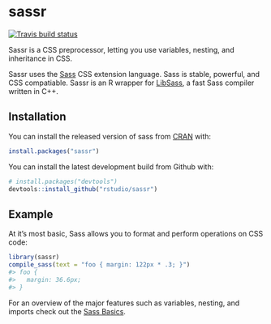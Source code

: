 
<!-- README.md is generated from README.Rmd. Please edit that file -->

# sassr

[![Travis build
status](https://travis-ci.org/rstudio/sassr.svg?branch=master)](https://travis-ci.org/rstudio/sassr)

Sassr is a CSS preprocessor, letting you use variables, nesting, and
inheritance in CSS.

Sassr uses the [Sass](https://sass-lang.com/) CSS extension language.
Sass is stable, powerful, and CSS compatiable. Sassr is an R wrapper for
[LibSass](https://github.com/sass/libsass), a fast Sass compiler written
in C++.

## Installation

You can install the released version of sass from
[CRAN](https://CRAN.R-project.org) with:

``` r
install.packages("sassr")
```

You can install the latest development build from Github with:

``` r
# install.packages("devtools")
devtools::install_github("rstudio/sassr")
```

## Example

At it’s most basic, Sass allows you to format and perform operations on
CSS code:

``` r
library(sassr)
compile_sass(text = "foo { margin: 122px * .3; }")
#> foo {
#>   margin: 36.6px;
#> }
```

For an overview of the major features such as variables, nesting, and
imports check out the [Sass Basics](https://sass-lang.com/guide).
